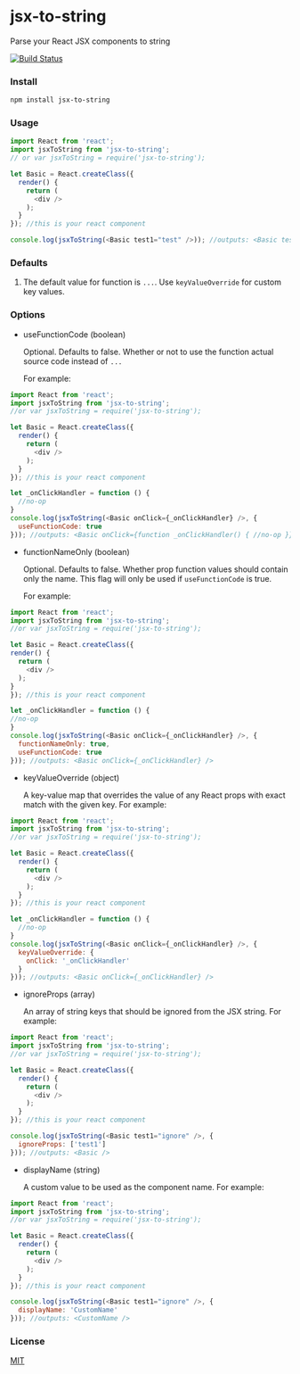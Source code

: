 # jsx-to-string

Parse your React JSX components to string

[![Build Status](https://api.travis-ci.org/grommet/jsx-to-string.svg)](https://travis-ci.org/grommet/jsx-to-string)

### Install

```sh
npm install jsx-to-string
```

### Usage

```js
import React from 'react';
import jsxToString from 'jsx-to-string';
// or var jsxToString = require('jsx-to-string');

let Basic = React.createClass({
  render() {
    return (
      <div />
    );
  }
}); //this is your react component

console.log(jsxToString(<Basic test1="test" />)); //outputs: <Basic test1="test" />
```

### Defaults

  1. The default value for function is `...`. Use `keyValueOverride` for custom key values.

### Options
  * useFunctionCode (boolean)

    Optional. Defaults to false. Whether or not to use the function actual source code instead of `...`

    For example:

```js
import React from 'react';
import jsxToString from 'jsx-to-string';
//or var jsxToString = require('jsx-to-string');

let Basic = React.createClass({
  render() {
    return (
      <div />
    );
  }
}); //this is your react component

let _onClickHandler = function () {
  //no-op
}
console.log(jsxToString(<Basic onClick={_onClickHandler} />, {
  useFunctionCode: true
})); //outputs: <Basic onClick={function _onClickHandler() { //no-op }} />
```

* functionNameOnly (boolean)

  Optional. Defaults to false. Whether prop function values should contain only the name.
  This flag will only be used if `useFunctionCode` is true.

  For example:

```js
import React from 'react';
import jsxToString from 'jsx-to-string';
//or var jsxToString = require('jsx-to-string');

let Basic = React.createClass({
render() {
  return (
    <div />
  );
}
}); //this is your react component

let _onClickHandler = function () {
//no-op
}
console.log(jsxToString(<Basic onClick={_onClickHandler} />, {
  functionNameOnly: true,
  useFunctionCode: true
})); //outputs: <Basic onClick={_onClickHandler} />
```

  * keyValueOverride (object)

    A key-value map that overrides the value of any React props with exact match with the given key. For example:

```js
import React from 'react';
import jsxToString from 'jsx-to-string';
//or var jsxToString = require('jsx-to-string');

let Basic = React.createClass({
  render() {
    return (
      <div />
    );
  }
}); //this is your react component

let _onClickHandler = function () {
  //no-op
}
console.log(jsxToString(<Basic onClick={_onClickHandler} />, {
  keyValueOverride: {
    onClick: '_onClickHandler'
  }
})); //outputs: <Basic onClick={_onClickHandler} />
```

  * ignoreProps (array)

    An array of string keys that should be ignored from the JSX string. For example:

```js
import React from 'react';
import jsxToString from 'jsx-to-string';
//or var jsxToString = require('jsx-to-string');

let Basic = React.createClass({
  render() {
    return (
      <div />
    );
  }
}); //this is your react component

console.log(jsxToString(<Basic test1="ignore" />, {
  ignoreProps: ['test1']
})); //outputs: <Basic />
```

  * displayName (string)

    A custom value to be used as the component name. For example:

```js
import React from 'react';
import jsxToString from 'jsx-to-string';
//or var jsxToString = require('jsx-to-string');

let Basic = React.createClass({
  render() {
    return (
      <div />
    );
  }
}); //this is your react component

console.log(jsxToString(<Basic test1="ignore" />, {
  displayName: 'CustomName'
})); //outputs: <CustomName />
```

### License

[MIT](https://github.com/alansouzati/jsx-to-string/blob/master/LICENSE)
